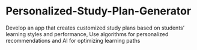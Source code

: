 # Personalized-Study-Plan-Generator
Develop an app that creates customized study plans based on students’ learning styles and performance, Use algorithms for personalized recommendations and AI for optimizing learning paths
